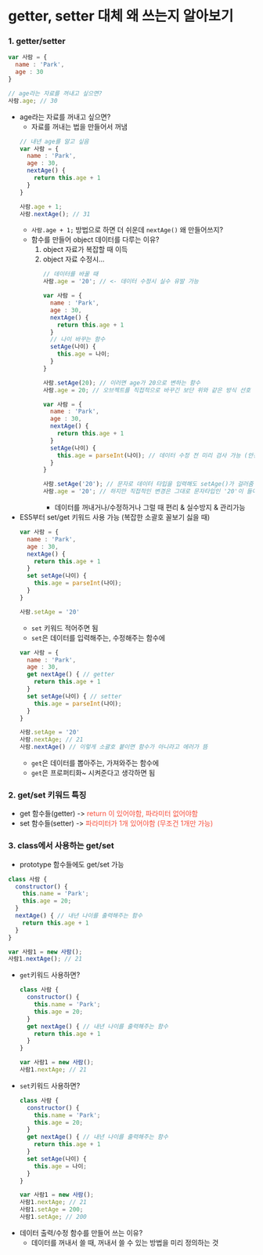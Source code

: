 getter, setter 대체 왜 쓰는지 알아보기
==

### 1. getter/setter
```js {.line-numbers}
var 사람 = {
  name : 'Park',
  age : 30
}

// age라는 자료를 꺼내고 싶으면?
사람.age; // 30
```
- age라는 자료를 꺼내고 싶으면?
  - 자료를 꺼내는 법을 만들어서 꺼냄
  ```js {.line-numbers}
  // 내년 age를 알고 싶음
  var 사람 = {
    name : 'Park',
    age : 30,
    nextAge() {
      return this.age + 1
    }
  }

  사람.age + 1; 
  사람.nextAge(); // 31
  ```
  - `사람.age + 1;` 방법으로 하면 더 쉬운데 `nextAge()` 왜 만들어쓰지?
  - 함수를 만들어 object 데이터를 다루는 이유?
    1. object 자료가 복잡할 때 이득
    2. object 자료 수정시...
        ```js {.line-numbers}
        // 데이터를 바꿀 때
        사람.age = '20'; // <- 데이터 수정시 실수 유발 가능
        ```
        ```js {.line-numbers}
        var 사람 = {
          name : 'Park',
          age : 30,
          nextAge() {
            return this.age + 1
          }
          // 나이 바꾸는 함수 
          setAge(나이) {
            this.age = 나이;
          }
        }

        사람.setAge(20); // 이러면 age가 20으로 변하는 함수
        사람.age = 20; // 오브젝트를 직접적으로 바꾸긴 보단 위와 같은 방식 선호
        ```
        ```js {.line-numbers}
        var 사람 = {
          name : 'Park',
          age : 30,
          nextAge() {
            return this.age + 1
          }
          setAge(나이) {
            this.age = parseInt(나이); // 데이터 수정 전 미리 검사 가능 (안전장치 기능개발 가능)
          }
        }
        
        사람.setAge('20'); // 문자로 데이터 타입을 입력해도 setAge()가 걸러줌 
        사람.age = '20'; // 하지만 직접적인 변경은 그대로 문자타입인 '20'이 들어감
        ```
        - 데이터를 꺼내거나/수정하거나 그럴 때 편리 & 실수방지 & 관리가능
- ES5부터 set/get 키워드 사용 가능 (복잡한 소괄호 꼴보기 싫을 때)
  ```js {.line-numbers}
  var 사람 = {
    name : 'Park',
    age : 30,
    nextAge() {
      return this.age + 1
    }
    set setAge(나이) {
      this.age = parseInt(나이);
    }
  }

  사람.setAge = '20' 
  ```
  - `set` 키워드 적어주면 됨
  - `set`은 데이터를 입력해주는, 수정해주는 함수에
  ```js {.line-numbers}
  var 사람 = {
    name : 'Park',
    age : 30,
    get nextAge() { // getter
      return this.age + 1
    }
    set setAge(나이) { // setter
      this.age = parseInt(나이);
    }
  }

  사람.setAge = '20' 
  사람.nextAge; // 21
  사람.nextAge() // 이렇게 소괄호 붙이면 함수가 아니라고 에러가 뜸
  ```
  - `get`은 데이터를 뽑아주는, 가져와주는 함수에
  - `get`은 프로퍼티화~ 시켜준다고 생각하면 됨
### 2. get/set 키워드 특징
- get 함수들(getter) -> <span style="color:#f84d3a;">return 이 있어야함, 파라미터 없어야함</span>
- set 함수들(setter) -> <span style="color:#f84d3a;">파라미터가 1개 있어야함 (무조건 1개만 가능)</span>

### 3. class에서 사용하는 get/set
- prototype 함수들에도 get/set 가능
```js {.line-numbers}
class 사람 {
  constructor() {
    this.name = 'Park';
    this.age = 20;
  }
  nextAge() { // 내년 나이를 출력해주는 함수
    return this.age + 1
  }
}

var 사람1 = new 사람();
사람1.nextAge(); // 21
```
- `get`키워드 사용하면?
  ```js {.line-numbers}
  class 사람 {
    constructor() {
      this.name = 'Park';
      this.age = 20;
    }
    get nextAge() { // 내년 나이를 출력해주는 함수
      return this.age + 1
    }
  }

  var 사람1 = new 사람();
  사람1.nextAge; // 21
  ```
- `set`키워드 사용하면?
  ```js {.line-numbers}
  class 사람 {
    constructor() {
      this.name = 'Park';
      this.age = 20;
    }
    get nextAge() { // 내년 나이를 출력해주는 함수
      return this.age + 1
    }
    set setAge(나이) {
      this.age = 나이;
    }
  }

  var 사람1 = new 사람();
  사람1.nextAge; // 21
  사람1.setAge = 200;
  사람1.setAge; // 200
  ```
- 데이터 출력/수정 함수를 만들어 쓰는 이유?
  - 데이터를 꺼내서 쓸 때, 꺼내서 쓸 수 있는 방법을 미리 정의하는 것